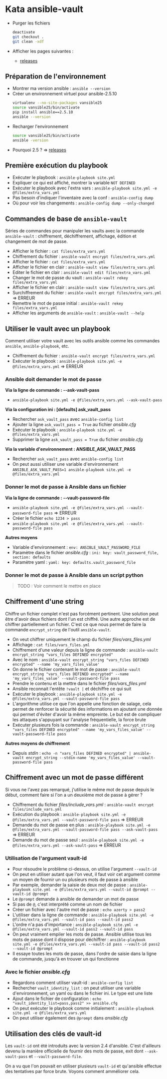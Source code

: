 # Kata ansible-vault

* Purger les fichiers
  ```bash
  deactivate
  git checkout .
  git clean -xdf
  ```

* Afficher les pages suivantes :
  * [releases](https://docs.ansible.com/ansible/latest/reference_appendices/release_and_maintenance.html#release-status)

## Préparation de l'environnement

* Montrer ma version ansible : `ansible --version`
* Créer un environnement virtuel pour ansible-2.5.10
  ```bash
  virtualenv --no-site-packages vansible25
  source vansible25/bin/activate
  pip install ansible==2.5.10
  ansible --version
  ```
* Recharger l'environnement
  ```bash
  source vansible25/bin/activate
  ansible -version
  ```
* Pourquoi 2.5 ? => [releases](releases)

## Première exécution du playbook

* Exécuter le playbook : `ansible-playbook site.yml`
* Expliquer ce qui est affiché, montrer la variable `NOT DEFINED`
* Exécuter le playbook avec l'extra vars : `ansible-playbook site.yml -e @files/extra_vars.yml`
* Pas besoin d'indiquer l'inventaire avec la conf : `ansible-config dump`
* Où pour voir les changements : `ansible-config dump --only-changed`

## Commandes de base de `ansible-vault`

Séries de commandes pour manipuler les vaults avec la commande `ansible-vault` : chiffrement, déchiffrement, affichage, édition et changement de mot de passe.

* Afficher le fichier : `cat files/extra_vars.yml`
* Chiffrement du fichier : `ansible-vault encrypt files/extra_vars.yml`
* Afficher le fichier : `cat files/extra_vars.yml`
* Afficher le fichier en clair : `ansible-vault view files/extra_vars.yml`
* Editer le fichier en clair : `ansible-vault edit files/extra_vars.yml`
* Changer le mot de passe du vault : `ansible-vault rekey files/extra_vars.yml`
* Afficher le fichier en clair : `ansible-vault view files/extra_vars.yml`
* Surchiffrement du fichier : `ansible-vault encrypt files/extra_vars.yml` => ERREUR
* Remettre le mot de passe initial : `ansible-vault rekey files/extra_vars.yml`
* Afficher les arguments de `ansible-vault` : `ansible-vault --help`

## Utiliser le vault avec un playbook

Comment utiliser votre vault avec les outils ansible comme les commandes `ansible`, `ansible-playbook`, etc.

* Chiffrement du fichier : `ansible-vault encrypt files/extra_vars.yml`
* Exécuter le playbook : `ansible-playbook site.yml -e @files/extra_vars.yml` => ERREUR

### Ansible doit demander le mot de passe

**Via la ligne de commande : --ask-vault-pass**

* `ansible-playbook site.yml -e @files/extra_vars.yml --ask-vault-pass`

**Via la configuration ini : [defaults] ask_vault_pass**

* Rechercher `ask_vault_pass` avec `ansible-config list`
* Ajouter la ligne `ask_vault_pass = True` au fichier *ansible.cfg*
* Exécuter le playbook : `ansible-playbook site.yml -e @files/extra_vars.yml`
* Supprimer la ligne `ask_vault_pass = True` du fichier *ansible.cfg*

**Via la variable d'environnement : ANSIBLE_ASK_VAULT_PASS**

* Rechercher `ask_vault_pass` avec `ansible-config list`
* On peut aussi utiliser une variable d'environnement `ANSIBLE_ASK_VAULT_PASS=1 ansible-playbook site.yml -e @files/extra_vars.yml`

### Donner le mot de passe à Ansible dans un fichier

**Via la ligne de commande : --vault-password-file**

* `ansible-playbook site.yml -e @files/extra_vars.yml --vault-password-file pass` => ERREUR
* Créer le fichier `echo 1234 > pass`
* `ansible-playbook site.yml -e @files/extra_vars.yml --vault-password-file pass`

**Autres moyens**

* Variable d'environnement : `env: ANSIBLE_VAULT_PASSWORD_FILE`
* Paramètre dans le fichier *ansible.cfg* : `ini: key: vault_password_file, section: defaults`
* Paramètre yaml : `yaml: key: defaults.vault_password_file`

### Donner le mot de passe à Ansible dans un script python

>TODO : Voir comment le mettre en place

## Chiffrement d'une string

Chiffre un fichier complet n'est pas forcément pertinent. Une solution peut être d'avoir deux fichiers dont l'un est chiffré. Une autre approche est de chiffrer partiellement un fichier. C'est ce que nous permet de faire la commande `encrypt_string` de l'outil `ansible-vault`.

* On veut chiffrer uniquement le champ du fichier *files/vars_files.yml*
* Affichage : `cat files/vars_files.yml`
* Chiffrement d'une valeur depuis la ligne de commande : `ansible-vault encrypt_string "vars_files DEFINED encrypted"`
* Avec le nom : `ansible-vault encrypt_string "vars_files DEFINED encrypted" --name 'my_vars_files_value'`
* On donne le fichier contenant le mot de passe :
  `ansible-vault encrypt_string "vars_files DEFINED encrypted" --name 'my_vars_files_value' --vault-password-file pass`
* Prendre le contenu et la mettre dans le fichier *files/vars_files.yml*
* Ansible reconnait l'entête `!vault |` et déchiffre ce qui suit
* Exécuter le playbook : `ansible-playbook site.yml -e @files/extra_vars.yml --vault-password-file pass`
* L'argorithme utilise ce que l'on appelle une fonction de salage, cela permet de renforcer la sécurité des informations en ajoutant une donnée qui permet d'éviter d'avoir la même empreinte. Le but est de compliquer les attaques s'appuyant sur l'analyse fréquentielle, la force brute
* Exécuter plusieurs fois la commande :
  `ansible-vault encrypt_string "vars_files DEFINED encrypted" --name 'my_vars_files_value' --vault-password-file pass`

**Autres moyens de chiffrement**

* Depuis *stdin* :
`echo -n "vars_files DEFINED encrypted" | ansible-vault encrypt_string --stdin-name 'my_vars_files_value' --vault-password-file pass`

## Chiffrement avec un mot de passe différent

Si vous ne l'avez pas remarqué, j'utilise le même mot de passe depuis le début, comment faire si l'on a un deuxième mot de passe à gérer ?

* Chiffrement du fichier *files/include_vars.yml* : `ansible-vault encrypt files/include_vars.yml`
* Exécution du playbook : `ansible-playbook site.yml -e @files/extra_vars.yml --vault-password-file pass` => ERREUR
* Demande du mot de passe en plus : `ansible-playbook site.yml -e @files/extra_vars.yml --vault-password-file pass --ask-vault-pass` => ERREUR
* Demande du mot de passe seul : `ansible-playbook site.yml -e @files/extra_vars.yml --ask-vault-pass` => ERREUR

### Utilisation de l'argument vault-id

* Pour résoudre le problème ci-dessus, on utilise l'argument `--vault-id`
* On peut en utiliser autant que l'on veut, il faut voir cet argument comme un moyen de fournir un ou plusieurs mots de passe à ansible
* Par exemple, demander la saisie de deux mot de passe : `ansible-playbook site.yml -e @files/extra_vars.yml --vault-id @prompt --vault-id @prompt`
* Le `@prompt` demande à ansible de demander un mot de passe
* Si pas de `@`, c'est interprété comme un nom de fichier
* Créer un fichier avec l'autre mot de passe : `echo azerty > pass2`
* L'utiliser dans la ligne de commande : `ansible-playbook site.yml -e @files/extra_vars.yml --vault-id pass --vault-id pass2`
* L'ordre n'a pas d'importance : `ansible-playbook site.yml -e @files/extra_vars.yml --vault-id pass2 --vault-id pass`
* On peut vraiment empiler les mots de passe. Ansible utilise tous les mots de passe dont il dispose pour déchiffrer : `ansible-playbook site.yml -e @files/extra_vars.yml --vault-id pass --vault-id pass2 --vault-id @prompt`
* Il essaye toutes les mots de passe, dans l'ordre de saisie dans la ligne de commande, jusqu'à en trouver un qui fonctionne

### Avec le fichier *ansible.cfg*

* Regardons comment utiliser vault-id : `ansible-config list`
* Rechercher `vault_identity_list` : on peut utiliser une variable d'environnement, un yaml ou dans le fichier ini. Le type est une liste
* Ajout dans le fichier de configuration : `echo "vault_identity_list=pass,pass2" >> ansible.cfg`
* On peut exécuter le playbook comme initialement : `ansible-playbook site.yml -e @files/extra_vars.yml`
* On peut utiliser également des `@prompt` dans *ansible.cfg*

## Utilisation des clés de vault-id

Les `vault-id` ont été introduits avec la version 2.4 d'ansible. C'est d'ailleurs devenu la manière officielle de fournir des mots de passe, exit dont `--ask-vault-pass` et `--vault-password-file`.

On a vu que l'on pouvait en utiliser plusieurs `vault-id` et qu'ansible effectue des tentatives par force brute.
Voyons comment amméliorer cela.
